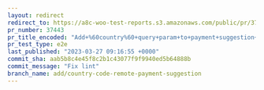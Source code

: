```yaml
---
layout: redirect
redirect_to: https://a8c-woo-test-reports.s3.amazonaws.com/public/pr/37443/e2e/index.html
pr_number: 37443
pr_title_encoded: "Add+%60country%60+query+param+to+payment+suggestion+data+sources"
pr_test_type: e2e
last_published: "2023-03-27 09:16:55 +0000"
commit_sha: aab5b8c4e45f8c2b1c43077f9f9940ed5b64888b
commit_message: "Fix lint"
branch_name: add/country-code-remote-payment-suggestion
---
```

